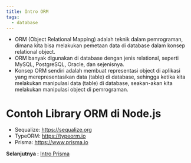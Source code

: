 ```yaml
---
title: Intro ORM
tags:
  - database
---
```


- ORM (Object Relational Mapping) adalah teknik dalam pemrograman, dimana kita bisa melakukan pemetaan data di database dalam konsep relational object.
- ORM banyak digunakan di database dengan jenis relational, seperti MySQL, PostgreSQL, Oracle, dan sejenisnya.
- Konsep ORM sendiri adalah membuat representasi object di aplikasi yang merepresentasikan data (table) di database, sehingga ketika kita melakukan manipulasi data (table) di database, seakan-akan kita melakukan manipulasi object di pemrograman.

# Contoh Library ORM di Node.js

- Sequalize: https://sequalize.org
- TypeORM: https://typeorm.io
- Prisma: https://www.prisma.io

**Selanjutnya :** [Intro Prisma](introprisma.md)
